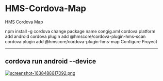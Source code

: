 # HMS-Cordova-Map
HMS Cordova Map 

npm install -g cordova
change package name congig.xml
cordova platform add android
cordova plugin add @hmscore/cordova-plugin-hms-scan
cordova plugin add @hmscore/cordova-plugin-hms-map
Configure Proyect

-------------------------
cordova run android --device
-------------------------
[![screenshot-1638488617092.png](https://i.postimg.cc/Xqb4d7sC/screenshot-1638488617092.png)](https://postimg.cc/qhjPd0VJ)
